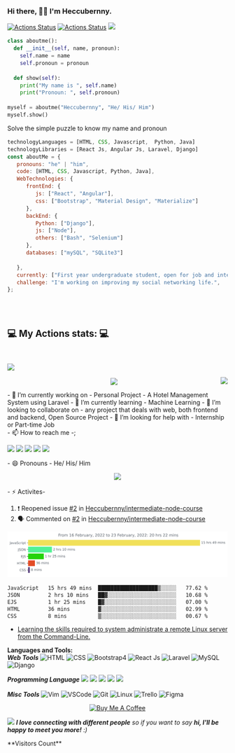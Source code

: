 ### Hi there, 👋🏼 I'm Heccubernny.
[![Actions Status](https://github.com/heccubernny/heccubernny/workflows/wakatime-stats/badge.svg)](https://github.com/heccubernny/heccubernny/actions)
[![Actions Status](https://github.com/heccubernny/heccubernny/workflows/update-gh-activity/badge.svg)](https://github.com/heccubernny/heccubernny/actions)
![](https://visitor-badge.glitch.me/badge?page_id=heccubernny.heccubernny)


```python
class aboutme():
  def __init__(self, name, pronoun):
    self.name = name
    self.pronoun = pronoun

  def show(self):
    print("My name is ", self.name)
    print("Pronoun: ", self.pronoun)
    
myself = aboutme("Heccubernny", "He/ His/ Him")
myself.show()
```

Solve the simple puzzle to know my name and pronoun

```javascript
technologyLanguages = [HTML, CSS, Javascript,  Python, Java]
technologyLibraries = [React Js, Angular Js, Laravel, Django]
const aboutMe = {
   pronouns: "he" | "him",
   code: [HTML, CSS, Javascript, Python, Java],
   WebTechnologies: {
      frontEnd: {
         js: ["React", "Angular"],
         css: ["Bootstrap", "Material Design", "Materialize"]
      },
      backEnd: {
         Python: ["Django"],
         js: ["Node"],
         others: ["Bash", "Selenium"]
      },
      databases: ["mySQL", "SQLite3"]
      
   },
   currently: ["First year undergraduate student, open for job and internship opportunities"],
   challenge: "I'm working on improving my social networking life.",
};
```

</br></br>
<h2>💻 My Actions stats: 💻</h2>

<br>
<p align="center">

  <img align="left" src="https://github-readme-stats.vercel.app/api/?username=Heccubernny&count_private=false&theme=draculart&show_icons=true">
</p>


  <br>
<p align="center">
  <img align="right" src="https://github-readme-stats.vercel.app/api/top-langs/?username=Heccubernny&langs_count=5&theme=dracula&show_icons=true">
</p>

<p align="center">
  <img align="center" src="https://github-readme-stats.vercel.app/api/wakatime?username=Heccubernny">
</p>

<!--[![Heccubernny's wakatime stats](https://github-readme-stats.vercel.app/api/wakatime?username=Heccubernny)](https://github.com/Heccubernny)--!>

- 🔭 I’m currently working on - Personal Project - A Hotel Management System using Laravel
- 🌱 I’m currently learning - Machine Learning
- 👯 I’m looking to collaborate on - any project that deals with web, both frontend and backend, Open Source Project
- 🤔 I’m looking for help with - Internship or Part-time Job
<br>
- 📫 How to reach me -<ipom4eva@gmail.com>;

<p><a href="https://www.twitter.com/ikubanni_paul"><img src="https://img.shields.io/badge/twitter-%231DA1F2.svg?&style=for-the-badge&logo=twitter&logoColor=white" height=25></a> <a href="https://www.linkedin.com/in/ikubannipaul"><img src="https://img.shields.io/badge/linkedin-%230077B5.svg?&style=for-the-badge&logo=linkedin&logoColor=white" height=25></a> <a href="https://www.instagram.com/heccubernny1/"><img src="https://img.shields.io/badge/instagram-%23E4405F.svg?&style=for-the-badge&logo=instagram&logoColor=white" height=25></a> <a href="https://medium.com/@ipom4eva"><img src="https://img.shields.io/badge/medium-%2312100E.svg?&style=for-the-badge&logo=medium&logoColor=white" height=25></a> <a href="https://dev.to/heccubernny"><img src="https://img.shields.io/badge/DEV.TO-%230A0A0A.svg?&style=for-the-badge&logo=dev-dot-to&logoColor=white" height=25></a></p>


- 😄 Pronouns - He/ His/ Him
<p align="center">
  <img alig src="https://github-profile-trophy.vercel.app/?username=heccubernny&column=6&rank=SSS,SS,S,AAA,AA,A,B,C" />
</p>
- ⚡ Activites-
<!-- START_SECTION:waka -->

<!-- END_SECTION:waka -->
<!-- TODO-IST:START -->
<!-- TODO-IST:END -->
<!--START_SECTION:activity-->
1. ❗️ Reopened issue [#2](https://github.com/Heccubernny/intermediate-node-course/issues/2) in [Heccubernny/intermediate-node-course](https://github.com/Heccubernny/intermediate-node-course)
2. 🗣 Commented on [#2](https://github.com/Heccubernny/intermediate-node-course/issues/2) in [Heccubernny/intermediate-node-course](https://github.com/Heccubernny/intermediate-node-course)
<!--END_SECTION:activity-->
<img src="https://github.com/heccubernny/heccubernny/blob/main/images/stat.svg" alt="Heccubernny Wakatime Activity"/>

<!--START_SECTION:waka-->
```text
JavaScript   15 hrs 49 mins  ███████████████████▒░░░░░   77.62 % 
JSON         2 hrs 10 mins   ██▓░░░░░░░░░░░░░░░░░░░░░░   10.68 % 
EJS          1 hr 25 mins    █▓░░░░░░░░░░░░░░░░░░░░░░░   07.00 % 
HTML         36 mins         ▓░░░░░░░░░░░░░░░░░░░░░░░░   02.99 % 
CSS          8 mins          ▒░░░░░░░░░░░░░░░░░░░░░░░░   00.67 % 
```
<!--END_SECTION:waka-->

<!-- BLOG-POST-LIST:START -->
- [Learning the skills required to system administrate a remote Linux server from the Command-Line.](https://dev.to/heccubernny/learning-the-skills-required-to-system-administrate-a-remote-linux-server-from-the-command-line-4lh3)
<!-- BLOG-POST-LIST:END -->

<!-- STACKOVERFLOW:START -->
<!-- STACKOVERFLOW:END -->

**Languages and Tools:**  
***Web Tools***
![HTML](https://img.shields.io/badge/html%20-%23E34F26.svg?&style=for-the-badge&logo=html5&logoColor=white)
![CSS](https://img.shields.io/badge/css%20-%231572B6.svg?&style=for-the-badge&logo=css3&logoColor=white)
![Bootstrap4](https://img.shields.io/badge/Bootstrap%20-%23E34F26.svg?&style=for-the-badge&logo=bootstrap&ogoColor=white)
![React Js](https://img.shields.io/badge/React%20Js%20-%2300599C.svg?&style=for-the-badge&logo=React&ogoColor=white)
![Laravel](https://img.shields.io/badge/Laravel%20-%23E34F26.svg?&style=for-the-badge&logo=Laravel&logoColor=white)
![MySQL](https://img.shields.io/badge/MySQL%20-%2300599C.svg?&style=for-the-badge&logo=mysql&logoColor=white)
![Django](https://img.shields.io/badge/Django%20-%23E34F26.svg?&style=for-the-badge&logo=Django&logoColor=white)


***Programming Language***
<code><img height="50" src="https://image.flaticon.com/icons/svg/2535/2535543.svg"></code>
<code><img height="50" src="https://image.flaticon.com/icons/svg/2721/2721297.svg"></code>
<code><img height="50" src="https://www.flaticon.com/svg/static/icons/svg/136/136530.svg"></code>
<code><img height="50" src="https://www.flaticon.com/svg/static/icons/svg/528/528261.svg"></code>
<code><img height="50" src="https://www.flaticon.com/svg/static/icons/svg/2535/2535523.svg"></code>
<br></br>
***Misc Tools***
![Vim](https://img.shields.io/badge/-VIM-2B9348?style=for-the-badge&logo=vim)
![VSCode](https://img.shields.io/badge/-vscode-00a8e8?style=for-the-badge&logo=visual-studio-code)
![Git](https://img.shields.io/badge/git%20-%23F05033.svg?&style=for-the-badge&logo=git&logoColor=white)
![Linux](https://img.shields.io/badge/-linux-772953?style=for-the-badge&logo=linux)
![Trello](https://img.shields.io/badge/Trello%20-%23F05033.svg?&style=for-the-badge&logo=trello&logoColor=white)
![Figma](https://img.shields.io/badge/Figma%20-%23F05033.svg?&style=for-the-badge&logo=figma&logoColor=white)




<p align="center">
<a href="https://www.buymeacoffee.com/heccubernny" target="_blank"><img src="https://cdn.buymeacoffee.com/buttons/default-red.png" alt="Buy Me A Coffee" height="40" width="170" ></a>
</p>

<img src="https://media.giphy.com/media/LnQjpWaON8nhr21vNW/giphy.gif" width="60"> <em><b>I love connecting with different people</b> so if you want to say <b>hi, I'll be happy to meet you more!</b> :)</em>
<!--<a href="https://github.com/sponsors/heccubernny" title="Sponsor Heccubernny"><img src="/assets/sponsor.svg?sanitize=true" width="94" height="28" aria-hidden="true"></a>--!>
**Visitors Count**  
<!--[VisitorCount](https://profile-counter.glitch.me/{Heccubernny}/count.svg)--!>

<!--
**Heccubernny/heccubernny** is a ✨ _special_ ✨ repository because its `README.md` (this file) appears on your GitHub profile.
--!>
